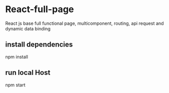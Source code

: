 # React-full-page
React js base full functional page, multicomponent, routing, api request and dynamic data binding

## install dependencies
npm install

## run local Host
npm start

